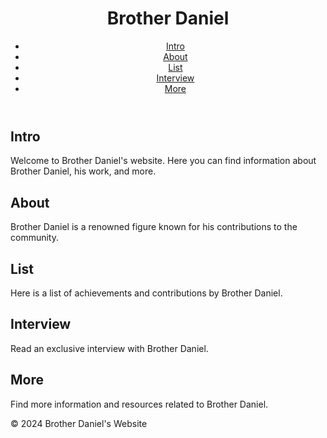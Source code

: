 <!DOCTYPE html>
<html lang="en">
<head>
    <meta charset="UTF-8">
    <meta name="viewport" content="width=device-width, initial-scale=1.0">
    <title>Brother Daniel</title>
    <link rel="stylesheet" href="styles.css">
</head>
<body>
    <header>
        <h1>Brother Daniel</h1>
        <nav>
            <ul id="menu">
                <li><a href="#intro">Intro</a></li>
                <li><a href="#about">About</a></li>
                <li><a href="#list">List</a></li>
                <li><a href="#interview">Interview</a></li>
                <li><a href="#more">More</a></li>
            </ul>
        </nav>
    </header>
    <main>
        <section id="intro">
            <h2>Intro</h2>
            <p>Welcome to Brother Daniel's website. Here you can find information about Brother Daniel, his work, and more.</p>
        </section>
        <section id="about">
            <h2>About</h2>
            <p>Brother Daniel is a renowned figure known for his contributions to the community.</p>
        </section>
        <section id="list">
            <h2>List</h2>
            <p>Here is a list of achievements and contributions by Brother Daniel.</p>
        </section>
        <section id="interview">
            <h2>Interview</h2>
            <p>Read an exclusive interview with Brother Daniel.</p>
        </section>
        <section id="more">
            <h2>More</h2>
            <p>Find more information and resources related to Brother Daniel.</p>
        </section>
    </main>
    <footer>
        <p>&copy; 2024 Brother Daniel's Website</p>
    </footer>
    <script src="scripts.js"></script>
</body>
</html>
